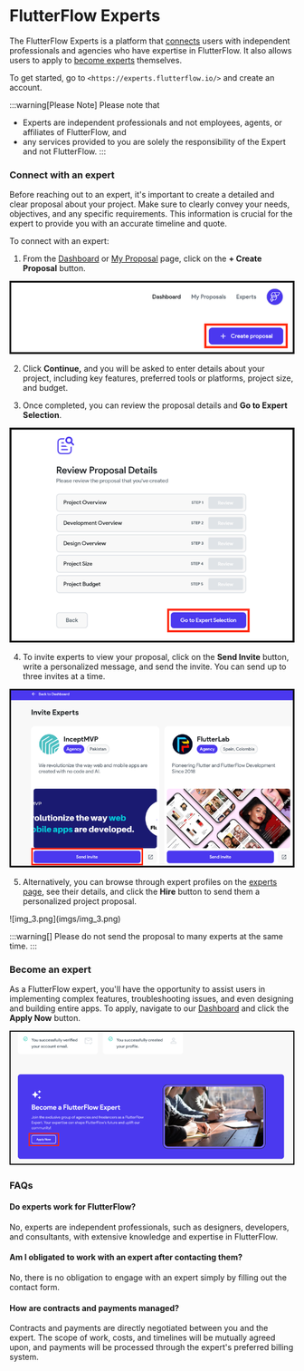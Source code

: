# FlutterFlow Experts

The FlutterFlow Experts is a platform that [connects](#connect-with-an-expert) users with independent professionals and agencies who have expertise in FlutterFlow. It also allows users to apply to [become experts](#become-an-expert) themselves.

To get started, go to `<https://experts.flutterflow.io/>` and create an account.

:::warning[Please Note]
Please note that 
- Experts are independent professionals and not employees, agents, or affiliates of FlutterFlow, and
- any services provided to you are solely the responsibility of the Expert and not FlutterFlow.
:::

### Connect with an expert

Before reaching out to an expert, it's important to create a detailed and clear proposal about your project. Make sure to clearly convey your needs, objectives, and any specific requirements. This information is crucial for the expert to provide you with an accurate timeline and quote.

To connect with an expert:

1. From the [Dashboard](https://experts.flutterflow.io/dashboard) or [My Proposal](https://experts.flutterflow.io/proposals) page, click on the **+ Create Proposal** button.

![img.png](imgs/img.png)

2. Click **Continue,** and you will be asked to enter details about your project, including key features, preferred tools or platforms, project size, and budget.

3. Once completed, you can review the proposal details and **Go to Expert Selection**.

<p></p>

![img_1.png](imgs/img_1.png)

<p></p>

4. To invite experts to view your proposal, click on the **Send Invite** button, write a personalized message, and send the invite. You can send up to three invites at a time.
<p></p>

![img_2.png](imgs/img_2.png)
<p></p>

5. Alternatively, you can browse through expert profiles on the [experts page](https://experts.flutterflow.io/experts), see their details, and click the **Hire** button to send them a personalized project proposal.

<p></p>
![img_3.png](imgs/img_3.png)

:::warning[]
Please do not send the proposal to many experts at the same time.
:::

### Become an expert

As a FlutterFlow expert, you'll have the opportunity to assist users in implementing complex features, troubleshooting issues, and even designing and building entire apps. To apply, navigate to our [Dashboard](https://experts.flutterflow.io/dashboard) and click the **Apply Now** button.

![img_4.png](imgs/img_4.png)

### FAQs

#### **Do experts work for FlutterFlow?**

No, experts are independent professionals, such as designers, developers, and consultants, with extensive knowledge and expertise in FlutterFlow.

#### **Am I obligated to work with an expert after contacting them?**

No, there is no obligation to engage with an expert simply by filling out the contact form.

#### **How are contracts and payments managed?**

Contracts and payments are directly negotiated between you and the expert. The scope of work, costs, and timelines will be mutually agreed upon, and payments will be processed through the expert's preferred billing system.


